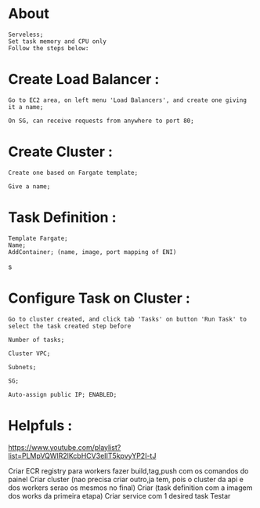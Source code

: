 # About

    Serveless;    
    Set task memory and CPU only
    Follow the steps below:

# Create Load Balancer :

    Go to EC2 area, on left menu 'Load Balancers', and create one giving it a name; 

    On SG, can receive requests from anywhere to port 80;

# Create Cluster :
    
    Create one based on Fargate template;

    Give a name;

# Task Definition :
    
    Template Fargate;
    Name;
    AddContainer; (name, image, port mapping of ENI)
s
# Configure Task  on Cluster :

    Go to cluster created, and click tab 'Tasks' on button 'Run Task' to select the task created step before

    Number of tasks;

    Cluster VPC;

    Subnets;

    SG;

    Auto-assign public IP; ENABLED;


# Helpfuls : 

https://www.youtube.com/playlist?list=PLMpVQWIR2lKcbHCV3eIIT5kpvyYP2I-tJ



Criar ECR registry para workers
    fazer build,tag,push com os comandos do painel
Criar cluster (nao precisa criar outro,ja tem, pois o cluster da api e dos workers serao os mesmos no final)
Criar (task definition com a imagem dos works da primeira etapa)
Criar service com 1 desired task
Testar
